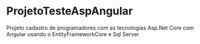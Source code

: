 # ProjetoTesteAspAngular
Projeto cadastro de programadores com as tecnologias  Asp.Net Core com Angular usando o EntityFrameworkCore e Sql Server
